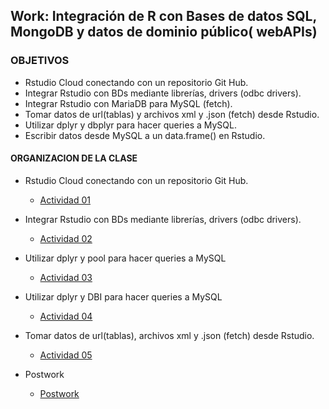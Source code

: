 ## Work: Integración de R con Bases de datos SQL,  MongoDB y datos de dominio público( webAPIs)

### OBJETIVOS 

- Rstudio Cloud conectando con un repositorio Git Hub. 
- Integrar Rstudio con BDs mediante librerías, drivers (odbc drivers). 
- Integrar Rstudio con MariaDB para MySQL (fetch).
- Tomar datos de url(tablas) y archivos xml y .json (fetch) desde Rstudio. 
- Utilizar dplyr y dbplyr para hacer queries a MySQL.
- Escribir datos desde MySQL a un data.frame() en Rstudio.  

#### ORGANIZACION DE LA CLASE 

- Rstudio Cloud conectando con un repositorio Git Hub. 
	- [Actividad 01](Ejemplo-01)

- Integrar Rstudio con BDs mediante librerías, drivers (odbc drivers).
	- [Actividad 02](Ejemplo-02)

- Utilizar dplyr y pool para hacer queries a MySQL
	- [Actividad 03](Ejemplo-03)

- Utilizar dplyr y DBI para hacer queries a MySQL
	- [Actividad 04](Ejemplo-04)

- Tomar datos de url(tablas), archivos xml y .json (fetch) desde Rstudio.  
	- [Actividad 05](Ejemplo-05)
	
- Postwork
	- [Postwork](Postwork)
